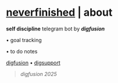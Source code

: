 # [neverfinished](https://t.me/neverfinishedbot) | about

**self discipline** telegram bot by _**digfusion**_

• goal tracking

• to do notes

[digfusion](https://t.me/digfusion) • [digsupport](https://t.me/digsupport)

> _digfusion 2025_
